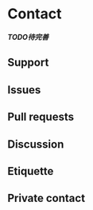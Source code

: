 
# Contact

***TODO待完善***

## Support


## Issues


## Pull requests


## Discussion


## Etiquette


## Private contact

